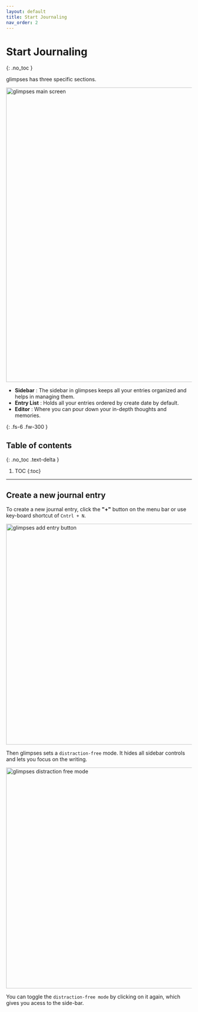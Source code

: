 ```yaml
---
layout: default
title: Start Journaling
nav_order: 2
---
```


# Start Journaling
{: .no_toc }


glimpses has three specific sections.

<img width="800" alt="glimpses main screen" src="https://getglimpses.github.io/assets/images/main-screen.png">

- **Sidebar** : The sidebar in glimpses keeps all your entries organized and helps in managing them.
- **Entry List** :
  Holds all your entries ordered by create date by default. 
- **Editor** : Where you can pour down your in-depth thoughts and memories.

{: .fs-6 .fw-300 }

## Table of contents
{: .no_toc .text-delta }

1. TOC
{:toc}

---

## Create a new journal entry
To create a new journal entry, click the **"+"** button on the menu bar or use key-board shortcut of `Cntrl + N`.

<img width="600" alt="glimpses add entry button" src="https://getglimpses.github.io/assets/images/add-entry.png">

Then glimpses sets a `distraction-free` mode. It hides all sidebar controls and lets you focus on the writing.

<img width="600" alt="glimpses distraction free mode" src="https://getglimpses.github.io/assets/images/distraction-free.png">

You can toggle the `distraction-free mode` by clicking on it again, which gives you acess to the side-bar.